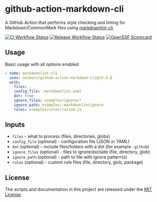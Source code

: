 # github-action-markdown-cli

A GitHub Action that performs style checking and linting for Markdown/CommonMark files using [markdownlint-cli](https://github.com/igorshubovych/markdownlint-cli).

[![CI Workflow Status](https://github.com/nosborn/github-action-markdown-cli/actions/workflows/ci.yml/badge.svg)](https://github.com/nosborn/github-action-markdown-cli/actions/workflows/ci.yml)
[![Release Workflow Status](https://github.com/nosborn/github-action-markdown-cli/actions/workflows/release.yml/badge.svg)](https://github.com/nosborn/github-action-markdown-cli/actions/workflows/release.yml)
[![OpenSSF Scorecard](https://api.scorecard.dev/projects/github.com/nosborn/github-action-markdown-cli/badge)](https://scorecard.dev/viewer/?uri=github.com/nosborn/github-action-markdown-cli)

## Usage

Basic usage with all options enabled:

```yaml
- name: markdownlint-cli
  uses: nosborn/github-action-markdown-cli@v3.4.0
  with:
    files: .
    config_file: .markdownlint.yaml
    dot: true
    ignore_files: examples/ignore/*
    ignore_path: examples/.markdownlintignore
    rules: examples/rules/custom.js
```

## Inputs

- `files` - what to process (files, directories, globs)
- `config_file` (optional) - configuration file (JSON or YAML)
- `dot` (optional) - include files/folders with a dot (for example `.github`)
- `ignore_files` (optional) - files to ignore/exclude (file, directory, glob)
- `ignore_path` (optional) - path to file with ignore pattern(s)
- `rules` (optional) - custom rule files (file, directory, glob, package)

## License

The scripts and documentation in this project are released under the [MIT License](./LICENSE).
